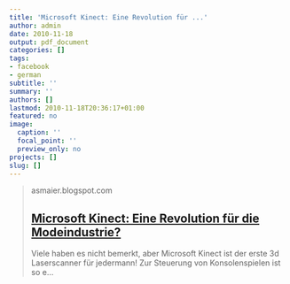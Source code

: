 ```yaml
---
title: 'Microsoft Kinect: Eine Revolution für ...'
author: admin
date: 2010-11-18
output: pdf_document
categories: []
tags:
- facebook
- german
subtitle: ''
summary: ''
authors: []
lastmod: 2010-11-18T20:36:17+01:00
featured: no
image:
  caption: ''
  focal_point: ''
  preview_only: no
projects: []
slug: []
---
```


> asmaier.blogspot.com
> ## [Microsoft Kinect: Eine Revolution für die Modeindustrie?](http://asmaier.blogspot.com/2010/11/microsoft-kinect-eine-revolution-fur.html)
>
>Viele haben es nicht bemerkt, aber Microsoft Kinect  ist der erste 3d Laserscanner für jedermann! Zur Steuerung von Konsolenspielen ist so e...

